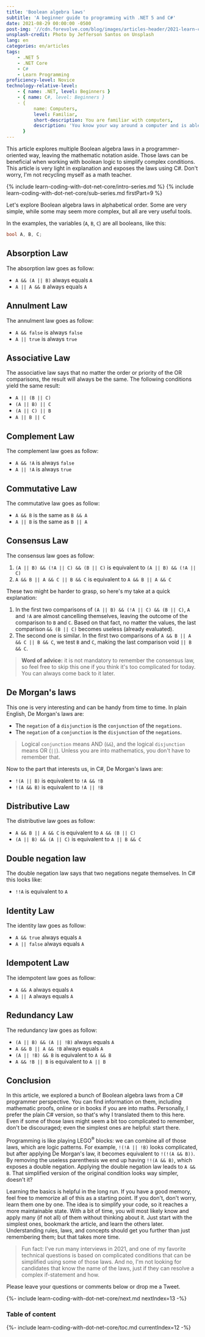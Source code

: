 ```yaml
---
title: 'Boolean algebra laws'
subtitle: 'A beginner guide to programming with .NET 5 and C#'
date: 2021-08-29 00:00:00 -0500
post-img: '//cdn.forevolve.com/blog/images/articles-header/2021-learn-coding-with-dot-net-core.png'
unsplash-credit: Photo by Jefferson Santos on Unsplash
lang: en
categories: en/articles
tags:
    - .NET 5
    - .NET Core
    - C#
    - Learn Programming
proficiency-level: Novice
technology-relative-level:
    - { name: .NET, level: Beginners }
    - { name: C#, level: Beginners }
    - {
          name: Computers,
          level: Familiar,
          short-description: You are familiar with computers,
          description: 'You know your way around a computer and is able to install a software, configure your OS, open a terminal, and perform other similar simple tasks.',
      }
---
```


This article explores multiple Boolean algebra laws in a programmer-oriented way, leaving the mathematic notation aside.
Those laws can be beneficial when working with boolean logic to simplify complex conditions.
This article is very light in explanation and exposes the laws using C#.
Don't worry, I'm not recycling myself as a math teacher.

{% include learn-coding-with-dot-net-core/intro-series.md %}
{% include learn-coding-with-dot-net-core/sub-series.md firstPart=9 %}<!--more-->

Let's explore Boolean algebra laws in alphabetical order.
Some are very simple, while some may seem more complex, but all are very useful tools.

In the examples, the variables (`A`, `B`, `C`) are all booleans, like this:

```csharp
bool A, B, C;
```

## Absorption Law

The absorption law goes as follow:

-   `A && (A || B)` always equals `A`
-   `A || A && B` always equals `A`

## Annulment Law

The annulment law goes as follow:

-   `A && false` is always `false`
-   `A || true` is always `true`

## Associative Law

The associative law says that no matter the order or priority of the OR comparisons, the result will always be the same.
The following conditions yield the same result:

-   `A || (B || C)`
-   `(A || B) || C`
-   `(A || C) || B`
-   `A || B || C`

## Complement Law

The complement law goes as follow:

-   `A && !A` is always `false`
-   `A || !A` is always `true`

## Commutative Law

The commutative law goes as follow:

-   `A && B` is the same as `B && A`
-   `A || B` is the same as `B || A`

## Consensus Law

The consensus law goes as follow:

1.  `(A || B) && (!A || C) && (B || C)` is equivalent to `(A || B) && (!A || C)`
2.  `A && B || A && C || B && C` is equivalent to `A && B || A && C`

These two might be harder to grasp, so here's my take at a quick explanation:

1. In the first two comparisons of `(A || B) && (!A || C) && (B || C)`, `A` and `!A` are almost cancelling themselves, leaving the outcome of the comparison to `B` and `C`. Based on that fact, no matter the values, the last comparison `&& (B || C)` becomes useless (already evaluated).
2. The second one is similar. In the first two comparisons of `A && B || A && C || B && C`, we test `B` and `C`, making the last comparison void `|| B && C`.

> **Word of advice:** it is not mandatory to remember the consensus law, so feel free to skip this one if you think it's too complicated for today.
> You can always come back to it later.

## De Morgan's laws

This one is very interesting and can be handy from time to time.
In plain English, De Morgan's laws are:

-   The `negation` of a `disjunction` is the `conjunction` of the `negations`.
-   The `negation` of a `conjunction` is the `disjunction` of the `negations`.

> Logical `conjunction` means AND (`&&`), and the logical `disjunction` means OR (`||`).
> Unless you are into mathematics, you don't have to remember that.

Now to the part that interests us, in C#, De Morgan's laws are:

-   `!(A || B)` is equivalent to `!A && !B`
-   `!(A && B)` is equivalent to `!A || !B`

## Distributive Law

The distributive law goes as follow:

-   `A && B || A && C` is equivalent to `A && (B || C)`
-   `(A || B) && (A || C)` is equivalent to `A || B && C`

## Double negation law

The double negation law says that two negations negate themselves.
In C# this looks like:

-   `!!A` is equivalent to `A`

## Identity Law

The identity law goes as follow:

-   `A && true` always equals `A`
-   `A || false` always equals `A`

## Idempotent Law

The idempotent law goes as follow:

-   `A && A` always equals `A`
-   `A || A` always equals `A`

## Redundancy Law

The redundancy law goes as follow:

-   `(A || B) && (A || !B)` always equals `A`
-   `A && B || A && !B` always equals `A`
-   `(A || !B) && B` is equivalent to `A && B`
-   `A && !B || B` is equivalent to `A || B`

## Conclusion

In this article, we explored a bunch of Boolean algebra laws from a C# programmer perspective.
You can find information on them, including mathematic proofs, online or in books if you are into maths.
Personally, I prefer the plain C# version, so that's why I translated them to this here.
Even if some of those laws might seem a bit too complicated to remember, don't be discouraged; even the simplest ones are helpful: start there.

Programming is like playing LEGO<sup>&reg;</sup> blocks: we can combine all of those laws, which are logic patterns.
For example, `!(!A || !B)` looks complicated, but after applying De Morgan's law, it becomes equivalent to `!(!(A && B))`.
By removing the useless parenthesis we end up having `!!(A && B)`, which exposes a double negation.
Applying the double negation law leads to `A && B`.
That simplified version of the original condition looks way simpler, doesn't it?

Learning the basics is helpful in the long run.
If you have a good memory, feel free to memorize all of this as a starting point.
If you don't, don't worry, learn them one by one.
The idea is to simplify your code, so it reaches a more maintainable state.
With a bit of time, you will most likely know and apply many (if not all) of them without thinking about it.
Just start with the simplest ones, bookmark the article, and learn the others later.
Understanding rules, laws, and concepts should get you further than just remembering them; but that takes more time.

> Fun fact: I've run many interviews in 2021, and one of my favorite technical questions is based on complicated conditions that can be simplified using some of those laws.
> And no, I'm not looking for candidates that know the name of the laws, just if they can resolve a complex if-statement and how.

Please leave your questions or comments below or drop me a Tweet.

{%- include learn-coding-with-dot-net-core/next.md nextIndex=13 -%}

### Table of content

{%- include learn-coding-with-dot-net-core/toc.md currentIndex=12 -%}
